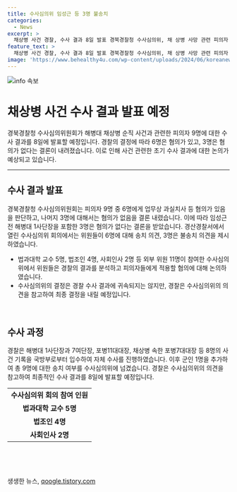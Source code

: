 ```yaml
---
title: 수사심의위 임성근 등 3명 불송치
categories:
  - News
excerpt: >
  채상병 사건 경찰, 수사 결과 8일 발표 경북경찰청 수사심의위, 채 상병 사망 관련 피의자 9명 가운데 6명은 업무상 과실치사 혐의 있음을 결정. 임성근 전 해병대 1사단장 등 3명은 혐의 없다 판정 받아. 수사 결과 파장 예상되며, 수사심의위는 경찰의 수사 결과를 분석하고 피의자들에게 적용할 혐의의 적정성 여부 논의했으며, 8일 최종 결과 발표 예정.
feature_text: >
  채상병 사건 경찰, 수사 결과 8일 발표 경북경찰청 수사심의위, 채 상병 사망 관련 피의자 9명 가운데 6명은 업무상 과실치사 혐의 있음을 결정. 임성근 전 해병대 1사단장 등 3명은 혐의 없다 판정 받아. 수사 결과 파장 예상되며, 수사심의위는 경찰의 수사 결과를 분석하고 피의자들에게 적용할 혐의의 적정성 여부 논의했으며, 8일 최종 결과 발표 예정.
image: 'https://www.behealthy4u.com/wp-content/uploads/2024/06/koreanews.jpg'
---
```


<p><img src="https://www.behealthy4u.com/wp-content/uploads/2024/06/koreanews.jpg" alt="info 속보" /></p>

<h1 data-ke-size="size26">채상병 사건 수사 결과 발표 예정</h1>

<p data-ke-size="size16">경북경찰청 수사심의위원회가 해병대 채상병 순직 사건과 관련한 피의자 9명에 대한 수사 결과를 8일에 발표할 예정입니다. 경찰의 결정에 따라 6명은 혐의가 있고, 3명은 혐의가 없다는 결론이 내려졌습니다. 이로 인해 사건 관련한 초기 수사 결과에 대한 논의가 예상되고 있습니다.</p>

<hr>

<h2 data-ke-size="size26">수사 결과 발표</h2>

<p data-ke-size="size16">경북경찰청 수사심의위원회는 피의자 9명 중 6명에게 업무상 과실치사 등 혐의가 있음을 판단하고, 나머지 3명에 대해서는 혐의가 없음을 결론 내렸습니다. 이에 따라 임성근 전 해병대 1사단장을 포함한 3명은 혐의가 없다는 결론을 받았습니다. 경산경찰서에서 열린 수사심의위 회의에서는 위원들이 6명에 대해 송치 의견, 3명은 불송치 의견을 제시하였습니다.</p>

<ul>
  <li>법과대학 교수 5명, 법조인 4명, 사회인사 2명 등 외부 위원 11명이 참여한 수사심의위에서 위원들은 경찰의 결과를 분석하고 피의자들에게 적용할 혐의에 대해 논의하였습니다.</li>
  <li>수사심의위의 결정은 경찰 수사 결과에 귀속되지는 않지만, 경찰은 수사심의위의 의견을 참고하여 최종 결정을 내릴 예정입니다.</li>
</ul>

<p data-ke-size="size16">&nbsp;</p>

<h2 data-ke-size="size26">수사 과정</h2>

<p data-ke-size="size16">경찰은 해병대 1사단장과 7여단장, 포병11대대장, 채상병 속한 포병7대대장 등 8명의 사건 기록을 국방부로부터 입수하여 자체 수사를 진행하였습니다. 이후 군인 1명을 추가하여 총 9명에 대한 송치 여부를 수사심의위에 넘겼습니다. 경찰은 수사심의위의 의견을 참고하여 최종적인 수사 결과를 8일에 발표할 예정입니다. </p>

<table>
  <tr>
    <td style="text-align: center; height: 17px;"><b>수사심의위 회의 참여 인원</b></td>
  </tr>
  <tr>
    <td style="text-align: center; height: 17px;"><b>법과대학 교수 5명</b></td>
  </tr>
  <tr>
    <td style="text-align: center; height: 17px;"><b>법조인 4명</b></td>
  </tr>
  <tr>
    <td style="text-align: center; height: 17px;"><b>사회인사 2명</b></td>
  </tr>
</table>

<p data-ke-size="size16">&nbsp;</p>

<p data-ke-size="size16">&nbsp;</p>
생생한 뉴스, <a href="https://qoogle.tistory.com" rel="dofollow">qoogle.tistory.com</a>


